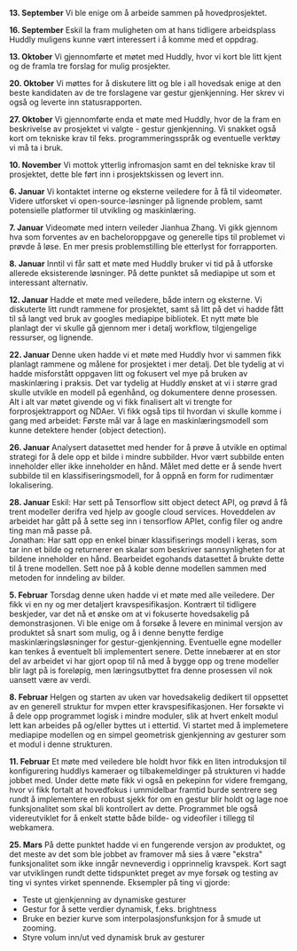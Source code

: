 **13. September**
Vi ble enige om å arbeide sammen på hovedprosjektet.


**16. September**
Eskil la fram muligheten om at hans tidligere arbeidsplass Huddly muligens kunne vært interessert i å komme med et oppdrag.


**13. Oktober**
Vi gjennomførte et møtet med Huddly, hvor vi kort ble litt kjent og de framla tre forslag for mulig prosjekter.


**20. Oktober**
Vi møttes for å diskutere litt og ble i all hovedsak enige at den beste kandidaten av de tre forslagene var gestur gjenkjenning. Her skrev vi også og leverte inn statusrapporten.


**27. Oktober**
Vi gjennomførte enda et møte med Huddly, hvor de la fram en beskrivelse av prosjektet vi valgte - gestur gjenkjenning. Vi snakket også kort om tekniske krav til feks. programmeringsspråk og eventuelle verktøy vi må ta i bruk.

**10. November**
Vi mottok ytterlig infromasjon samt en del tekniske krav til prosjektet, dette ble ført inn i prosjektskissen og levert inn.

**6. Januar**
Vi kontaktet interne og eksterne veiledere for å få til videomøter. Videre utforsket vi open-source-løsninger på lignende problem, samt potensielle platformer til utvikling og maskinlæring.

**7. Januar**
Videomøte med intern veileder Jianhua Zhang. Vi gikk gjennom hva som forventes av en bacheloroppgave og generelle tips til problemet vi prøvde å løse. En mer presis problemstilling ble etterlyst for forrapporten.

**8. Januar**
Inntil vi får satt et møte med Huddly bruker vi tid på å utforske allerede eksisterende løsninger. På dette punktet så mediapipe ut som et interessant alternativ.

**12. Januar**
Hadde et møte med veiledere, både intern og eksterne. Vi diskuterte litt rundt rammene for prosjektet, samt så litt på det vi hadde fått til så langt ved bruk av googles mediapipe bibliotek. Et nytt møte ble planlagt der vi skulle gå gjennom mer i detalj workflow, tilgjengelige ressurser, og lignende.

**22. Januar**
Denne uken hadde vi et møte med Huddly hvor vi sammen fikk planlagt rammene og målene for prosjektet i mer detalj. Det ble tydelig at vi hadde misforstått oppgaven litt og fokusert vel mye på bruken av maskinlæring i praksis. Det var tydelig at Huddly ønsket at vi i større grad skulle utvikle en modell på egenhånd, og dokumentere denne prosessen. Alt i alt var møtet givende og vi fikk finalisert alt vi trengte for forprosjektrapport og NDAer. Vi fikk også tips til hvordan vi skulle komme i gang med arbeidet: Første mål var å lage en maskinlæringsmodell som kunne detektere hender (object detection).

**26. Januar**
Analysert datasettet med hender for å prøve å utvikle en optimal strategi for å dele opp et bilde i mindre subbilder. Hvor vært subbilde enten inneholder eller ikke inneholder en hånd. Målet med dette er å sende hvert subbilde til en klassifiseringsmodell, for å oppnå en form for rudimentær lokalisering.

**28. Januar**
Eskil: Har sett på Tensorflow sitt object detect API, og prøvd å få trent modeller derifra ved hjelp av google cloud services. Hoveddelen av arbeidet har gått på å sette seg inn i tensorflow APIet, config filer og andre ting man må passe på. \
Jonathan: Har satt opp en enkel binær klassifiserings modell i keras, som tar inn et bilde og returnerer en skalar som beskriver sannsynligheten for at bildene inneholder en hånd. Bearbeidet egohands datasettet å brukte dette til å trene modellen. Sett noe på å koble denne modellen sammen med metoden for inndeling av bilder.

**5. Februar**
Torsdag denne uken hadde vi et møte med alle veiledere. Der fikk vi en ny og mer detaljert kravspesifikasjon. Kontrært til tidligere beskjeder, var det nå et ønske  om at vi fokuserte hovedsakelig på demonstrasjonen. Vi ble enige om å forsøke å levere en minimal versjon av produktet så snart som mulig, og  å i denne  benytte ferdige maskinlæringsløsninger for gestur-gjenkjenning. Eventuelle egne modeller kan tenkes å eventuelt bli implementert senere. Dette innebærer at en stor del av arbeidet vi har gjort opop til nå med å bygge opp og trene modeller blir lagt på is foreløpig, men læringsutbyttet fra denne prosessen vil nok uansett være av verdi.

**8. Februar**
Helgen og starten av uken var hovedsakelig dedikert til oppsettet av en generell struktur for mvpen etter kravspesifikasjonen. Her forsøkte vi å dele opp programmet logisk i mindre moduler, slik at hvert enkelt modul lett kan arbeides på og/eller byttes ut i ettertid. Vi startet med å implemetere mediapipe modellen og en simpel geometrisk gjenkjenning av gesturer som et modul i denne strukturen.

**11. Februar**
Et møte med veiledere ble holdt hvor fikk en liten introduksjon til konfigurering huddlys kameraer og tilbakemeldinger på strukturen vi hadde jobbet med. Under dette møte fikk vi også en pekepinn for videre fremgang, hvor vi fikk fortalt at hovedfokus i ummidelbar framtid burde sentrere seg rundt å implementere en robust sjekk for om en gestur blir holdt og lage noe funksjonalitet som skal bli kontrollert av dette. Programmet ble også videreutviklet for å enkelt støtte både bilde- og videofiler i tillegg til webkamera.

**25. Mars**
På dette punktet hadde vi en fungerende versjon av produktet, og det meste av det som ble jobbet av framover må sies å være "ekstra" funksjonalitet som ikke inngår nevneverdig i opprinnelig kravspek. Kort sagt var utviklingen rundt dette tidspunktet preget av mye forsøk og testing av ting vi syntes virket spennende. Eksempler på ting vi gjorde:
- Teste ut gjenkjenning av dynamiske gesturer
- Gestur for å sette verdier dynamisk, f.eks. brightness
- Bruke en bezier kurve som interpolasjonsfunksjon for å smude ut zooming.
- Styre volum inn/ut ved dynamisk bruk av gesturer 

